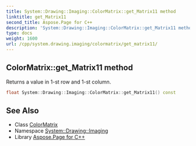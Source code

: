 ```yaml
---
title: System::Drawing::Imaging::ColorMatrix::get_Matrix11 method
linktitle: get_Matrix11
second_title: Aspose.Page for C++
description: 'System::Drawing::Imaging::ColorMatrix::get_Matrix11 method. Returns a value in 1-st row and 1-st column in C++.'
type: docs
weight: 1600
url: /cpp/system.drawing.imaging/colormatrix/get_matrix11/
---
```

## ColorMatrix::get_Matrix11 method


Returns a value in 1-st row and 1-st column.

```cpp
float System::Drawing::Imaging::ColorMatrix::get_Matrix11() const
```

## See Also

* Class [ColorMatrix](../)
* Namespace [System::Drawing::Imaging](../../)
* Library [Aspose.Page for C++](../../../)
